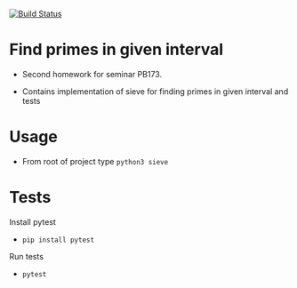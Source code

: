 [![Build Status](https://travis-ci.com/cucak559/ossdev-02-485573.svg?branch=master)](https://travis-ci.com/cucak559/ossdev-02-485573)

# Find primes in given interval

- Second homework for seminar PB173.

- Contains implementation of sieve for finding primes in given 
interval and tests

# Usage
- From root of project type `python3 sieve`

# Tests
Install pytest 
- `pip install pytest`

Run tests
- `pytest`